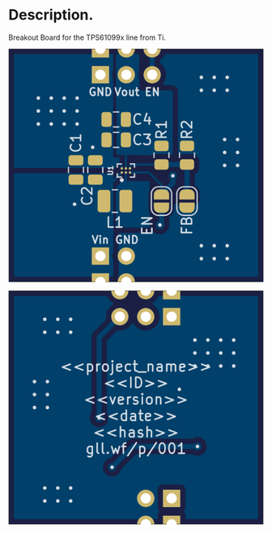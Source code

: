 # Description. 

Breakout Board for the TPS61099x line from Ti.

![PCB Top design](Fabrication/PCB/blue/design-top.png)

![PCB Bottom design](Fabrication/PCB/blue/design-bottom.png)
